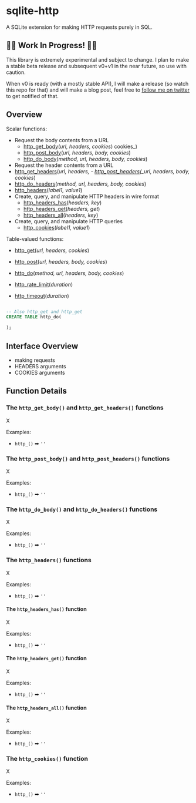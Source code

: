 # sqlite-http

A SQLite extension for making HTTP requests purely in SQL.

## 🚧🚧 Work In Progress! 🚧🚧

This library is extremely experimental and subject to change. I plan to make a stable beta release and subsequent v0+v1 in the near future, so use with caution.

When v0 is ready (with a mostly stable API), I will make a release (so watch this repo for that) and will make a blog post, feel free to [follow me on twitter](https://twitter.com/agarcia_me) to get notified of that.

## Overview

Scalar functions:

- Request the body contents from a URL
  - [http_get_body](#)(_url, headers, cookies_)
    cookies\_)
  - [http_post_body](#)(_url, headers, body, cookies_)
  - [http_do_body](#)(_method, url, headers, body, cookies_)
- Request the header contents from a URL
- [http_get_headers](#)(_url, headers, - [http_post_headers](#)(\_url, headers, body, cookies_)
- [http_do_headers](#)(_method, url, headers, body, cookies_)
- [http_headers](#)(_label1, value1_)
- Create, query, and manipulate HTTP headers in wire format
  - [http_headers_has](#)(_headers, key_)
  - [http_headers_get](#)(_headers, get_)
  - [http_headers_all](#)(_headers, key_)
- Create, query, and manipulate HTTP queries
  - [http_cookies](#)(_label1, value1_)

Table-valued functions:

- [http_get](#)(_url, headers, cookies_)
- [http_post](#)(_url, headers, body, cookies_)
- [http_do](#)(_method, url, headers, body, cookies_)

- [http_rate_limit](#)(_duration_)
- [http_timeout](#)(_duration_)

```SQL

-- Also http_get and http_get
CREATE TABLE http_do(

);
```

## Interface Overview

- making requests
- HEADERS arguments
- COOKIES arguments

## Function Details

### The `http_get_body()` and `http_get_headers()` functions

X

Examples:

- `http_()` ➡ `''`

### The `http_post_body()` and `http_post_headers()` functions

X

Examples:

- `http_()` ➡ `''`

### The `http_do_body()` and `http_do_headers()` functions

X

Examples:

- `http_()` ➡ `''`

### The `http_headers()` functions

X

Examples:

- `http_()` ➡ `''`

#### The `http_headers_has()` function

X

Examples:

- `http_()` ➡ `''`

#### The `http_headers_get()` function

X

Examples:

- `http_()` ➡ `''`

#### The `http_headers_all()` function

X

Examples:

- `http_()` ➡ `''`

### The `http_cookies()` function

X

Examples:

- `http_()` ➡ `''`
